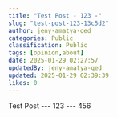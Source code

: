 ```yaml
---
title: "Test Post - 123 -"
slug: "test-post-123-13c5d2"
author: jeny-amatya-qed
categories: Public
classification: Public
tags: [opinion,about]
date: 2025-01-29 02:27:57 
updatedBy: jeny-amatya-qed
updated: 2025-01-29 02:39:39 
likes: 0
---
```


Test Post --- 123 --- 456